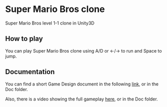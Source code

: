 # Super Mario Bros clone
Super Mario Bros level 1-1 clone in Unity3D

## How to play
You can play Super Mario Bros clone using A/D or <-/-> to run and Space to jump. 

## Documentation
You can find a short Game Design document in the following [link](https://gitlab.com/oriolbv/pec2_oriol.burgaya/-/blob/master/Doc/SuperMarioBrosClone_0.1.0.pdf), or in the Doc folder.

Also, there is a video showing the full gameplay [here](https://gitlab.com/oriolbv/pec2_oriol.burgaya/-/blob/master/Doc/super_mario_bros_clone.mkv), or in the Doc folder.